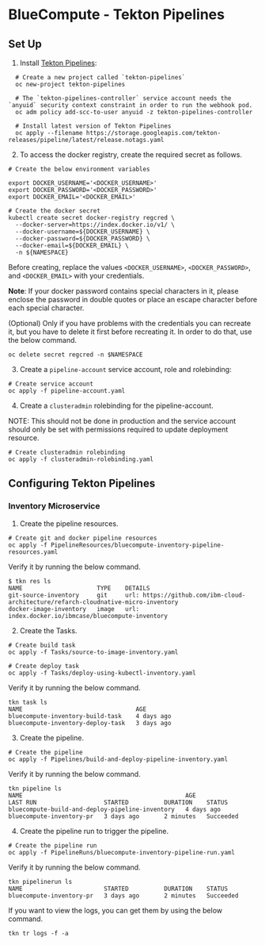 # BlueCompute - Tekton Pipelines

## Set Up

1. Install [Tekton Pipelines](https://github.com/tektoncd/pipeline/blob/master/docs/install.md):
```
  # Create a new project called `tekton-pipelines`
  oc new-project tekton-pipelines

  # The `tekton-pipelines-controller` service account needs the `anyuid` security context constraint in order to run the webhook pod.  
  oc adm policy add-scc-to-user anyuid -z tekton-pipelines-controller

  # Install latest version of Tekton Pipelines
  oc apply --filename https://storage.googleapis.com/tekton-releases/pipeline/latest/release.notags.yaml
```

2. To access the docker registry, create the required secret as follows.

```
# Create the below environment variables

export DOCKER_USERNAME='<DOCKER_USERNAME>'
export DOCKER_PASSWORD='<DOCKER_PASSWORD>'
export DOCKER_EMAIL='<DOCKER_EMAIL>'

# Create the docker secret
kubectl create secret docker-registry regcred \
  --docker-server=https://index.docker.io/v1/ \
  --docker-username=${DOCKER_USERNAME} \
  --docker-password=${DOCKER_PASSWORD} \
  --docker-email=${DOCKER_EMAIL} \
  -n ${NAMESPACE}
```

Before creating, replace the values `<DOCKER_USERNAME>`, `<DOCKER_PASSWORD>`, and `<DOCKER_EMAIL>` with your credentials.

**Note**: If your docker password contains special characters in it, please enclose the password in double quotes or place an escape character before each special character.

(Optional) Only if you have problems with the credentials you can recreate it, but you have to delete it first before recreating it. In order to do that, use the below command.

```
oc delete secret regcred -n $NAMESPACE
```

3. Create a `pipeline-account` service account, role and rolebinding:

```
# Create service account
oc apply -f pipeline-account.yaml
```

4. Create a `clusteradmin` rolebinding for the pipeline-account.

NOTE: This should not be done in production and the service account should only be set with permissions required to update deployment resource.

```
# Create clusteradmin rolebinding
oc apply -f clusteradmin-rolebinding.yaml
```

## Configuring Tekton Pipelines

### Inventory Microservice

1. Create the pipeline resources.

```
# Create git and docker pipeline resources
oc apply -f PipelineResources/bluecompute-inventory-pipeline-resources.yaml
```

Verify it by running the below command.

```
$ tkn res ls
NAME                     TYPE    DETAILS
git-source-inventory     git     url: https://github.com/ibm-cloud-architecture/refarch-cloudnative-micro-inventory
docker-image-inventory   image   url: index.docker.io/ibmcase/bluecompute-inventory
```

2. Create the Tasks.

```
# Create build task
oc apply -f Tasks/source-to-image-inventory.yaml

# Create deploy task
oc apply -f Tasks/deploy-using-kubectl-inventory.yaml
```

Verify it by running the below command.

```
tkn task ls
NAME                                AGE
bluecompute-inventory-build-task    4 days ago
bluecompute-inventory-deploy-task   3 days ago
```

3. Create the pipeline.

```
# Create the pipeline
oc apply -f Pipelines/build-and-deploy-pipeline-inventory.yaml
```

Verify it by running the below command.

```
tkn pipeline ls
NAME                                              AGE              LAST RUN                   STARTED          DURATION    STATUS
bluecompute-build-and-deploy-pipeline-inventory   4 days ago       bluecompute-inventory-pr   3 days ago       2 minutes   Succeeded
```

4. Create the pipeline run to trigger the pipeline.

```
# Create the pipeline run
oc apply -f PipelineRuns/bluecompute-inventory-pipeline-run.yaml
```

Verify it by running the below command.

```
tkn pipelinerun ls
NAME                       STARTED          DURATION    STATUS               
bluecompute-inventory-pr   3 days ago       2 minutes   Succeeded
```

If you want to view the logs, you can get them by using the below command.

```
tkn tr logs -f -a
```
